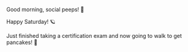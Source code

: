 Good morning, social peeps! 🐥

Happy Saturday! 🪐

Just finished taking a certification exam and now going to walk to get pancakes! 🥞